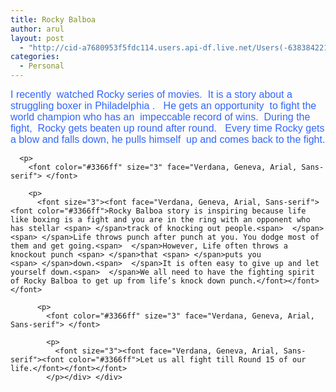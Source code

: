 ```yaml
---
title: Rocky Balboa
author: arul
layout: post
  - "http://cid-a7680953f5fdc114.users.api-df.live.net/Users(-6383842215583694572)/Blogs('A7680953F5FDC114!113')/Entries('A7680953F5FDC114!489')?authkey=NzXxYOsM*PI%24"
categories:
  - Personal
---
```

<div id="msgcns!A7680953F5FDC114!489" class="bvMsg">
  <div>
    <p>
      <font size="3"><font face="Verdana, Geneva, Arial, Sans-serif"><font color="#3366ff">I recently <span> </span>watched Rocky series of movies.<span>  </span>It is a story about a struggling boxer in Philadelphia .<span>   </span>He gets an opportunity<span>  </span>to fight the world champion who has an <span> </span>impeccable record of wins.<span>  </span>During the fight,<span>  </span>Rocky gets beaten up round after round.<span>  </span><span> </span>Every time Rocky gets a blow and falls down, he pulls himself<span>  </span>up and comes back to the fight.</font></font></font> 
      
      <p>
        <font color="#3366ff" size="3" face="Verdana, Geneva, Arial, Sans-serif"> </font> 
        
        <p>
          <font size="3"><font face="Verdana, Geneva, Arial, Sans-serif"><font color="#3366ff">Rocky Balboa story is inspiring because life like boxing is a fight and you are in the ring with an opponent who has stellar <span> </span>track of knocking out people.<span>  </span><span> </span>Life throws punch after punch at you. You dodge most of them and get going.<span>  </span>However, Life often throws a knockout punch <span> </span>that <span> </span>puts you <span> </span>down.<span>  </span>It is often easy to give up and let yourself down.<span>  </span>We all need to have the fighting spirit of Rocky Balboa to get up from life’s knock down punch.</font></font></font> 
          
          <p>
            <font color="#3366ff" size="3" face="Verdana, Geneva, Arial, Sans-serif"> </font> 
            
            <p>
              <font size="3"><font face="Verdana, Geneva, Arial, Sans-serif"><font color="#3366ff">Let us all fight till Round 15 of our life.</font></font></font>
            </p></div> </div>
